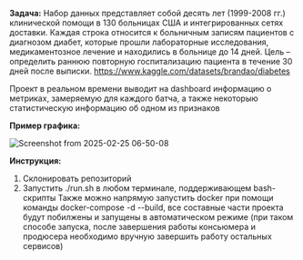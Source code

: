 **Задача:** Набор данных представляет собой десять лет (1999-2008 гг.) клинической помощи в 130 больницах США и интегрированных сетях доставки. Каждая строка относится к больничным записям пациентов с диагнозом диабет, которые прошли лабораторные исследования, медикаментозное лечение и находились в больнице до 14 дней. Цель – определить раннюю повторную госпитализацию пациента в течение 30 дней после выписки.
https://www.kaggle.com/datasets/brandao/diabetes

Проект в реальном времени выводит на dashboard информацию о метриках, замеряемую для каждого батча, а также некоторыю статистическую информацию об одном из признаков

**Пример графика:**

![Screenshot from 2025-02-25 06-50-08](https://github.com/user-attachments/assets/235bc077-a10f-4283-8397-39a3d2387c9c)

**Инструкция:**

1) Склонировать репозиторий
2) Запустить ./run.sh в любом терминале, поддерживающем bash-скрипты
Также можно напрямую запустить docker при помощи команды docker-compose -d --build, все составные части проекта будут побилжены и запущены в автоматическом режиме (при таком способе запуска, после завершения работы консьюмера и продюсера необходимо вручную завершить работу остальных сервисов)
